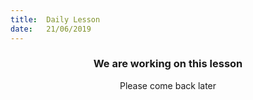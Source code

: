 ```yaml
---
title:  Daily Lesson
date:   21/06/2019
---
```


### <center>We are working on this lesson</center>
<center>Please come back later</center>